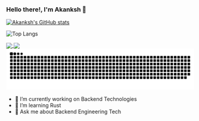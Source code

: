 ### Hello there!, I'm Akanksh 👋


<!--**akanksh5/akanksh5** is a ✨ _special_ ✨ repository because its `README.md` (this file) appears on your GitHub profile.

Here are some ideas to get you started:-->
[![Akanksh's GitHub stats](https://github-readme-stats.vercel.app/api?username=akanksh5&theme=neon&layout=compact)](https://github.com/anuraghazra/github-readme-stats)

![Top Langs](https://github-readme-stats.vercel.app/api/top-langs/?username=akanksh5&langs_count=8&theme=neon&layout=compact)

<a href="https://github.com/akanksh5">
  <img height=200 align="center" src="https://github-readme-stats.vercel.app/api?username=akanksh5&theme=neon"/>
</a>
<a href="https://github.com/akanksh5">
  <img height=200 align="center" src="https://github-readme-stats.vercel.app/api/top-langs/?username=akanksh5&langs_count=8&theme=neon&card_width=320" />
</a>

<img src="https://raw.githubusercontent.com/akanksh5/akanksh5/output/snake.svg" alt="Snake animation" />

- 🔭 I’m currently working on Backend Technologies
- 🌱 I’m learning Rust
- 💬 Ask me about Backend Engineering Tech

